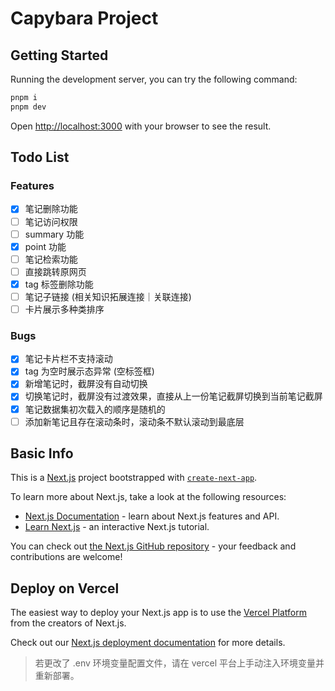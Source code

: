 # Capybara Project

## Getting Started

Running the development server, you can try the following command:

```bash
pnpm i
pnpm dev
```

Open [http://localhost:3000](http://localhost:3000) with your browser to see the result.

## Todo List

### Features

- [x] 笔记删除功能
- [ ] 笔记访问权限
- [ ] summary 功能
- [x] point 功能
- [ ] 笔记检索功能
- [ ] 直接跳转原网页
- [x] tag 标签删除功能
- [ ] 笔记子链接 (相关知识拓展连接｜关联连接)
- [ ] 卡片展示多种类排序

### Bugs

- [x] 笔记卡片栏不支持滚动
- [x] tag 为空时展示态异常 (空标签框)
- [x] 新增笔记时，截屏没有自动切换
- [x] 切换笔记时，截屏没有过渡效果，直接从上一份笔记截屏切换到当前笔记截屏
- [x] 笔记数据集初次载入的顺序是随机的
- [ ] 添加新笔记且存在滚动条时，滚动条不默认滚动到最底层

## Basic Info

This is a [Next.js](https://nextjs.org) project bootstrapped with [`create-next-app`](https://nextjs.org/docs/app/api-reference/cli/create-next-app).

To learn more about Next.js, take a look at the following resources:

- [Next.js Documentation](https://nextjs.org/docs) - learn about Next.js features and API.
- [Learn Next.js](https://nextjs.org/learn) - an interactive Next.js tutorial.

You can check out [the Next.js GitHub repository](https://github.com/vercel/next.js) - your feedback and contributions are welcome!

## Deploy on Vercel

The easiest way to deploy your Next.js app is to use the [Vercel Platform](https://vercel.com/new?utm_medium=default-template&filter=next.js&utm_source=create-next-app&utm_campaign=create-next-app-readme) from the creators of Next.js.

Check out our [Next.js deployment documentation](https://nextjs.org/docs/app/building-your-application/deploying) for more details.

> 若更改了 .env 环境变量配置文件，请在 vercel 平台上手动注入环境变量并重新部署。
